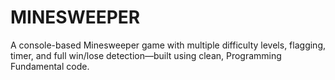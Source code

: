 # MINESWEEPER
A console-based Minesweeper game with multiple difficulty levels, flagging, timer, and full win/lose detection—built using clean, Programming Fundamental code.
